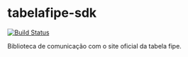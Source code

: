 # tabelafipe-sdk
[![Build Status](https://travis-ci.org/ervilis/tabelafipe-sdk.svg?branch=master)](https://travis-ci.org/ervilis/tabelafipe-sdk)

Biblioteca de comunicação com o site oficial da tabela fipe.
